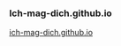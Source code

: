 ### Ich-mag-dich.github.io

[ich-mag-dich.github.io][]


[ich-mag-dich.github.io]: https://ich-mag-dich.github.io/
